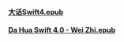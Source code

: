 ####  [大话Swift4.epub](https://coding.net/s/e4418d8a-1ff7-4732-b4d5-df1b5471080a)
####  [Da Hua Swift 4.0 - Wei Zhi.epub](https://coding.net/s/2ae9fc23-57b4-491e-bddc-fc715a1ea77c)

